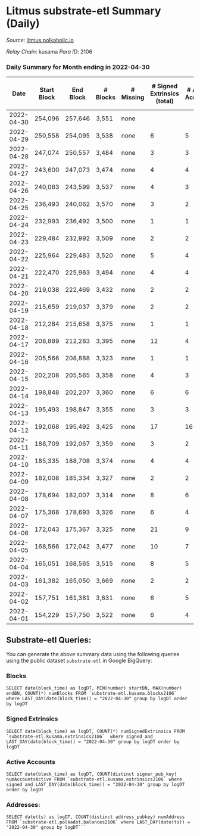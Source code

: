 # Litmus substrate-etl Summary (Daily)

_Source_: [litmus.polkaholic.io](https://litmus.polkaholic.io)

*Relay Chain*: kusama
*Para ID*: 2106



### Daily Summary for Month ending in 2022-04-30


| Date | Start Block | End Block | # Blocks | # Missing | # Signed Extrinsics (total) | # Active Accounts | # Addresses with Balances | # Events | # Transfers | # XCM Transfers In | # XCM Transfers Out |
| ---- | ----------- | --------- | -------- | --------- | --------------------------- | ----------------- | ------------------------- | -------- | ----------- | ------------------ | ------------------- |
| 2022-04-30 | 254,096 | 257,646 | 3,551 | none  |  |  | 3,824 | 7,104 |   |   |   |
| 2022-04-29 | 250,558 | 254,095 | 3,538 | none  | 6 | 5 | 3,824 | 7,110 |   |   |   |
| 2022-04-28 | 247,074 | 250,557 | 3,484 | none  | 3 | 3 | 3,824 | 6,985 |   |   |   |
| 2022-04-27 | 243,600 | 247,073 | 3,474 | none  | 4 | 4 | 3,824 | 6,968 |   |   |   |
| 2022-04-26 | 240,063 | 243,599 | 3,537 | none  | 4 | 3 | 3,824 | 7,094 |   |   |   |
| 2022-04-25 | 236,493 | 240,062 | 3,570 | none  | 3 | 2 | 3,824 | 7,156 |   |   |   |
| 2022-04-24 | 232,993 | 236,492 | 3,500 | none  | 1 | 1 | 3,824 | 7,007 |   |   |   |
| 2022-04-23 | 229,484 | 232,992 | 3,509 | none  | 2 | 2 | 3,824 | 7,030 |   |   |   |
| 2022-04-22 | 225,964 | 229,483 | 3,520 | none  | 5 | 4 | 3,824 | 7,067 |   |   |   |
| 2022-04-21 | 222,470 | 225,963 | 3,494 | none  | 4 | 4 | 3,824 | 7,010 |   |   |   |
| 2022-04-20 | 219,038 | 222,469 | 3,432 | none  | 2 | 2 | 3,824 | 6,876 |   |   |   |
| 2022-04-19 | 215,659 | 219,037 | 3,379 | none  | 2 | 2 | 3,824 | 6,770 |   |   |   |
| 2022-04-18 | 212,284 | 215,658 | 3,375 | none  | 1 | 1 | 3,824 | 6,757 |   |   |   |
| 2022-04-17 | 208,889 | 212,283 | 3,395 | none  | 12 | 4 | 3,824 | 6,856 |   |   |   |
| 2022-04-16 | 205,566 | 208,888 | 3,323 | none  | 1 | 1 | 3,821 | 6,653 |   |   |   |
| 2022-04-15 | 202,208 | 205,565 | 3,358 | none  | 4 | 3 | 3,821 | 6,736 |   |   |   |
| 2022-04-14 | 198,848 | 202,207 | 3,360 | none  | 6 | 6 | 3,821 | 6,755 |   |   |   |
| 2022-04-13 | 195,493 | 198,847 | 3,355 | none  | 3 | 3 | 3,821 | 6,727 |   |   |   |
| 2022-04-12 | 192,068 | 195,492 | 3,425 | none  | 17 | 16 | 3,821 | 6,936 |   |   |   |
| 2022-04-11 | 188,709 | 192,067 | 3,359 | none  | 3 | 2 | 3,821 | 6,735 |   |   |   |
| 2022-04-10 | 185,335 | 188,708 | 3,374 | none  | 4 | 4 | 3,821 | 6,770 |   |   |   |
| 2022-04-09 | 182,008 | 185,334 | 3,327 | none  | 2 | 2 | 3,821 | 6,666 |   |   |   |
| 2022-04-08 | 178,694 | 182,007 | 3,314 | none  | 8 | 6 | 3,821 | 6,654 |   |   |   |
| 2022-04-07 | 175,368 | 178,693 | 3,326 | none  | 6 | 4 | 3,821 | 6,678 |   |   |   |
| 2022-04-06 | 172,043 | 175,367 | 3,325 | none  | 21 | 9 | 3,821 | 6,736 |   |   |   |
| 2022-04-05 | 168,566 | 172,042 | 3,477 | none  | 10 | 7 | 3,821 | 6,996 |   |   |   |
| 2022-04-04 | 165,051 | 168,565 | 3,515 | none  | 8 | 5 | 3,821 | 7,064 |   |   |   |
| 2022-04-03 | 161,382 | 165,050 | 3,669 | none  | 2 | 2 | 3,821 | 7,348 |   |   |   |
| 2022-04-02 | 157,751 | 161,381 | 3,631 | none  | 6 | 5 | 3,821 | 7,288 |   |   |   |
| 2022-04-01 | 154,229 | 157,750 | 3,522 | none  | 6 | 4 | 3,821 | 7,070 |   |   |   |

## Substrate-etl Queries:
You can generate the above summary data using the following queries using the public dataset `substrate-etl` in Google BigQuery:


### Blocks
```
SELECT date(block_time) as logDT, MIN(number) startBN, MAX(number) endBN, COUNT(*) numBlocks FROM `substrate-etl.kusama.blocks2106`  where LAST_DAY(date(block_time)) = "2022-04-30" group by logDT order by logDT
```


### Signed Extrinsics
```
SELECT date(block_time) as logDT, COUNT(*) numSignedExtrinsics FROM `substrate-etl.kusama.extrinsics2106`  where signed and LAST_DAY(date(block_time)) = "2022-04-30" group by logDT order by logDT
```


### Active Accounts
```
SELECT date(block_time) as logDT, COUNT(distinct signer_pub_key) numAccountsActive FROM `substrate-etl.kusama.extrinsics2106` where signed and LAST_DAY(date(block_time)) = "2022-04-30" group by logDT order by logDT
```


### Addresses:
```
SELECT date(ts) as logDT, COUNT(distinct address_pubkey) numAddress FROM `substrate-etl.polkadot.balances2106` where LAST_DAY(date(ts)) = "2022-04-30" group by logDT```

